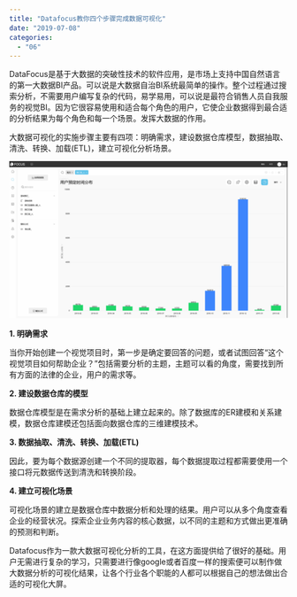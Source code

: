 ```yaml
---
title: "Datafocus教你四个步骤完成数据可视化"
date: "2019-07-08"
categories: 
  - "06"
---
```


DataFocus是基于大数据的突破性技术的软件应用，是市场上支持中国自然语言的第一大数据BI产品。可以说是大数据自治BI系统最简单的操作。整个过程通过搜索分析，不需要用户编写复杂的代码，易学易用，可以说是最符合销售人员自我服务的视觉BI。因为它很容易使用和适合每个角色的用户，它使企业数据得到最合适的分析结果为每个角色和每一个场景。发挥大数据的作用。

大数据可视化的实施步骤主要有四项：明确需求，建设数据仓库模型，数据抽取、清洗、转换、加载(ETL)，建立可视化分析场景。

![](images/word-image-128.png)

**1\. 明确需求**

当你开始创建一个视觉项目时，第一步是确定要回答的问题，或者试图回答“这个视觉项目如何帮助企业？”包括需要分析的主题，主题可以看的角度，需要找到所有方面的法律的企业，用户的需求等。

**2\. 建设数据仓库的模型**

数据仓库模型是在需求分析的基础上建立起来的。除了数据库的ER建模和关系建模，数据仓库建模还包括面向数据仓库的三维建模技术。

**3\. 数据抽取、清洗、转换、加载(ETL)**

因此，要为每个数据源创建一个不同的提取器，每个数据提取过程都需要使用一个接口将元数据传送到清洗和转换阶段。

**4\. 建立可视化场景**

可视化场景的建立是数据仓库中数据分析和处理的结果。用户可以从多个角度查看企业的经营状况。探索企业业务内容的核心数据，以不同的主题和方式做出更准确的预测和判断。

Datafocus作为一款大数据可视化分析的工具，在这方面提供给了很好的基础。用户无需进行复杂的学习，只需要进行像google或者百度一样的搜索便可以制作做大数据分析的可视化结果，让各个行业各个职能的人都可以根据自己的想法做出合适的可视化大屏。
